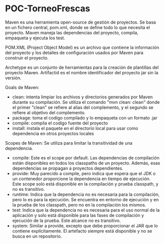 # POC-TorneoFrescas

Maven es una herramienta open-source de gestión de proyectos. Se basa en un fichero central, pom.xml, donde se define todo lo que necesita el proyecto. Maven maneja las dependencias del proyecto, compila, empaqueta y ejecuta los test.

POM.XML (Project Object Model) es un archivo que contiene la información del proyecto y los detalles de configuración usados por Maven para construir el proyecto.

Archetype es un conjunto de herramientas para la creación de plantillas del proyecto Maven.
Artifactid es el nombre identificador del proyecto jar sin la versión.

Goals de Maven: 
  - clean: intenta limpiar los archivos y directorios generados por Maven durante su compilación. Se utiliza el comando "mvn clean: clean" donde el primer "clean" se refiere al alias del complemento, y el segundo se refiere al objetivo del complemento. 
  - package: toma el codigo compilado y lo empaqueta con un formato .jar
  - compile: compila el codigo fuente del proyecto
  - install: instala el paquete en el directorio local para usar como dependencia en otros proyectos locales

Scopes de Maven: Se utiliza para limitar la transitividad de una dependencia.
  - compile: Este es el scope por default. Las dependencias de compilación están disponibles en todos los classpaths de un proyecto. Además, esas dependencias se propagan a proyectos dependientes.
  - provide: Muy parecido a compile, pero indica que espera que el JDK o un contenedor proporcione la dependencia en tiempo de ejecución. Este scope solo está disponible en la compilación y prueba classpath, y no es transitivo.
  - runtime: Indica que la dependencia no es necesaria para la compilación, pero lo es para la ejecución. Se encuentra en entorno de ejecución y en la prueba de los classpath, pero no en la compilación los mismos.
  - test: Indica que la dependencia no es necesaria para el uso normal de la aplicación y solo está disponible para las fases de compilación y ejecución de la prueba. Este alcance no es transitivo.
  - system: Similar a provide, excepto que debe proporcionar el JAR que lo contiene explícitamente. El artefacto siempre está disponible y no se busca en un repositorio.
